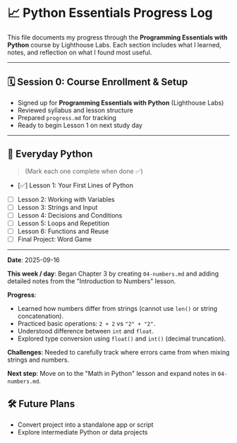 # 📈 Python Essentials Progress Log

This file documents my progress through the **Programming Essentials with Python** course by Lighthouse Labs. Each section includes what I learned, notes, and reflection on what I found most useful.

---

## 🗓 Session 0: Course Enrollment & Setup
- Signed up for **Programming Essentials with Python** (Lighthouse Labs)
- Reviewed syllabus and lesson structure
- Prepared `progress.md` for tracking
- Ready to begin Lesson 1 on next study day


---

## 📆 Everyday Python
> (Mark each one complete when done ✅)

- [✅] Lesson 1: Your First Lines of Python  
- [ ] Lesson 2: Working with Variables  
- [ ] Lesson 3: Strings and Input  
- [ ] Lesson 4: Decisions and Conditions  
- [ ] Lesson 5: Loops and Repetition  
- [ ] Lesson 6: Functions and Reuse  
- [ ] Final Project: Word Game

---


**Date**: 2025-09-16  

**This week / day**: Began Chapter 3 by creating `04-numbers.md` and adding detailed notes from the "Introduction to Numbers" lesson.  

**Progress**:  
- Learned how numbers differ from strings (cannot use `len()` or string concatenation).  
- Practiced basic operations: `2 + 2` vs `"2" + "2"`.  
- Understood difference between `int` and `float`.  
- Explored type conversion using `float()` and `int()` (decimal truncation).  

**Challenges**: Needed to carefully track where errors came from when mixing strings and numbers.  

**Next step**: Move on to the "Math in Python" lesson and expand notes in `04-numbers.md`.  


 


## 🛠 Future Plans
- Convert project into a standalone app or script
- Explore intermediate Python or data projects

